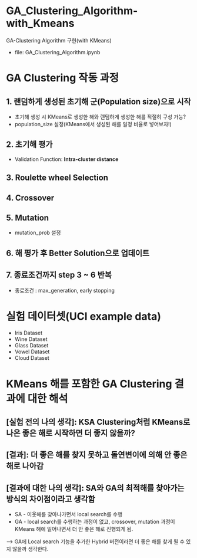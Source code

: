 # GA_Clustering_Algorithm-with_Kmeans
GA-Clustering Algorithm 구현(with KMeans)
- file: GA_Clustering_Algorithm.ipynb

# GA Clustering 작동 과정
## 1. 랜덤하게 생성된 초기해 군(Population size)으로 시작
- 초기해 생성 시 KMeans로 생성한 해와 랜덤하게 생성한 해를 적절히 구성 가능?
- population_size 설정(KMeans에서 생성된 해를 일정 비율로 넣어보자!)

## 2. 초기해 평가
- Validation Function: **Intra-cluster distance**

## 3. Roulette wheel Selection

## 4. Crossover

## 5. Mutation
- mutation_prob 설정

## 6. 해 평가 후 Better Solution으로 업데이트

## 7. 종료조건까지 step 3 ~ 6 반복
- 종료조건 : max_generation, early stopping

# 실험 데이터셋(UCI example data)
- Iris Dataset
- Wine Dataset
- Glass Dataset
- Vowel Dataset
- Cloud Dataset

# KMeans 해를 포함한 GA Clustering 결과에 대한 해석

## [실험 전의 나의 생각]: KSA Clustering처럼 KMeans로 나온 좋은 해로 시작하면 더 좋지 않을까?

## [결과]: 더 좋은 해를 찾지 못하고 돌연변이에 의해 안 좋은 해로 나아감

## [결과에 대한 나의 생각]: SA와 GA의 최적해를 찾아가는 방식의 차이점이라고 생각함
- SA - 이웃해를 찾아나가면서 local search를 수행
- GA - local search를 수행하는 과정이 없고, crossover, mutation 과정이 KMeans 해에 일어나면서 더 안 좋은 해로 진행되게 됨.

--> GA에 Local search 기능을 추가한 Hybrid 버전이라면 더 좋은 해를 찾게 될 수 있지 않을까 생각한다.
